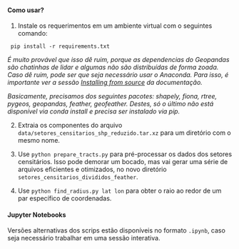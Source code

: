 #### Como usar?

1. Instale os requerimentos em um ambiente virtual com o seguintes comando:

```
 pip install -r requirements.txt
```

_É muito provável que isso dê ruim, porque as dependencias do Geopandas são chatinhas de lidar e algumas não são distribuídas de forma zoada. Caso dê ruim, pode ser que seja necessário usar o Anaconda. Para isso, é importante ver a sessão [Installing from source](https://geopandas.org/install.html#installing-from-source) da documentação._

_Basicamente, precisamos dos seguintes pacotes: shapely, fiona, rtree, pygeos, geopandas, feather, geofeather. Destes, só o último não está disponível via conda install e precisa ser instalado via pip._  

2. Extraia os componentes do arquivo `data/setores_censitarios_shp_reduzido.tar.xz` para um diretório com o mesmo nome.

3. Use ```python prepare_tracts.py``` para pré-processar os dados dos setores censitários. Isso pode demorar um bocado, mas vai gerar uma série de arquivos eficientes e otimizados, no novo diretório `setores_censitarios_divididos_feather`.

4. Use ```python find_radius.py lat lon``` para obter o raio ao redor de um par específico de coordenadas.

#### Jupyter Notebooks

Versões alternativas dos scrips estão disponíveis no formato `.ipynb`, caso seja necessário trabalhar em uma sessão interativa.